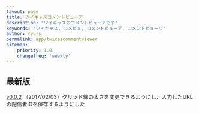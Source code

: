 ```yaml
---
layout: page
title: ツイキャスコメントビューア
description: "ツイキャスのコメントビューアです"
keywords: "ツイキャス, コメビュ, コメントビューア, コメントビューワ"
author: ryu-s
permalink: app/twicascommentviewer
sitemap:
    priority: 1.0
    changefreq: 'weekly'	
---
```


## 最新版
[v0.0.2](https://github.com/ryu-s/Upload/releases/download/tc_v0.0.2/TwicasCommentViewer_v0.0.2.zip) （2017/02/03）グリッド線の太さを変更できるようにし、入力したURLの配信者IDを保存するようにした  
